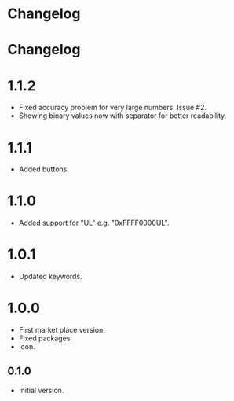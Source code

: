 # Changelog

# Changelog

# 1.1.2
- Fixed accuracy problem for very large numbers. Issue #2.
- Showing binary values now with separator for better readability.

# 1.1.1
- Added buttons.

# 1.1.0
- Added support for "UL" e.g. "0xFFFF0000UL".

# 1.0.1
- Updated keywords.

# 1.0.0
- First market place version.
- Fixed packages.
- Icon.

## 0.1.0
- Initial version.

